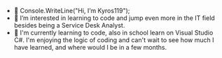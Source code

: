 - 👋 Console.WriteLine("Hi, I’m Kyros119");
- 👀 I’m interested in learning to code and jump even more in the IT field besides being a Service Desk Analyst. 
- 🌱 I'm currently learning to code, also in school learn on Visual Studio C#. I'm enjoying the logic of coding and can't wait to see how much I have learned, and
where would I be in a few months.

<!---
Kyros119/Kyros119 is a ✨ special ✨ repository because its `README.md` (this file) appears on your GitHub profile.
You can click the Preview link to take a look at your changes.
--->
